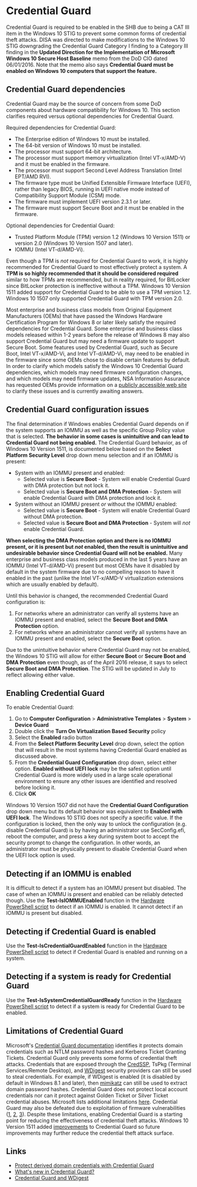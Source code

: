 # Credential Guard

Credential Guard is required to be enabled in the SHB due to being a CAT III item in the Windows 10 STIG to prevent some common forms of credential theft attacks. DISA was directed to make modifications to the Windows 10 STIG downgrading the Credential Guard Category I finding to a Category III finding in the **Updated Direction for the Implementation of Microsoft Windows 10 Secure Host Baseline** memo from the DoD CIO dated 06/01/2016. Note that the memo also says **Credential Guard must be enabled on Windows 10 computers that support the feature.**

## Credential Guard dependencies 
Credential Guard may be the source of concern from some DoD components about hardware compatibility for Windows 10. This section clarifies required versus optional dependencies for Credential Guard.

Required dependencies for Credential Guard:

* The Enterprise edition of Windows 10 must be installed.
*	The 64-bit version of Windows 10 must be installed.
*	The processor must support 64-bit architecture.
*	The processor must support memory virtualization (Intel VT-x/AMD-V) and it must be enabled in the firmware.
*	The processor must support Second Level Address Translation (Intel EPT/AMD RVI).
*	The firmware type must be Unified Extensible Firmware Interface (UEFI), rather than legacy BIOS, running in UEFI native mode instead of Compatibility Support Module (CSM) mode.
* The firmware must implement UEFI version 2.3.1 or later.
*	The firmware must support Secure Boot and it must be enabled in the firmware.

Optional dependencies for Credential Guard:

* Trusted Platform Module (TPM) version 1.2 (Windows 10 Version 1511) or version 2.0 (Windows 10 Version 1507 and later).
* IOMMU (Intel VT-d/AMD-Vi). 

Even though a TPM is *not* required for Credential Guard to work, it is highly recommended for Credential Guard to most effectively protect a system. A **TPM is so highly recommended that it should be considered required** similar to how TPMs are recommended, but in reality required, for BitLocker since BitLocker protection is ineffective without a TPM. Windows 10 Version 1511 added support for Credential Guard to be able to use a TPM version 1.2. Windows 10 1507 only supported Credential Guard with TPM version 2.0.

Most enterprise and business class models from Original Equipment Manufacturers (OEMs) that have passed the Windows Hardware Certification Program for Windows 8 or later likely satisfy the required dependencies for Credential Guard. Some enterprise and business class models released within 1-2 years before the release of Windows 8 may also support Credential Guard but may need a firmware update to support Secure Boot. Some features used by Credential Guard, such as Secure Boot, Intel VT-x/AMD-Vi, and Intel VT-d/AMD-Vi, may need to be enabled in the firmware since some OEMs chose to disable certain features by default. In order to clarify which models satisfy the Windows 10 Credential Guard dependencies, which models may need firmware configuration changes, and which models may need firmware updates, NSA Information Assurance has requested OEMs provide information on a [publicly accessible web site](./../Hardware/README.md) to clarify these issues and is currently awaiting answers.

## Credential Guard configuration issues

The final determination if Windows enables Credential Guard depends on if the system supports an IOMMU as well as the specific Group Policy value that is selected. **The behavior in some cases is unintuitive and can lead to Credential Guard not being enabled.** The Credential Guard behavior, as of Windows 10 Version 1511, is documented below based on the **Select Platform Security Level** drop down menu selection and if an IOMMU is present:

* System with an IOMMU present and enabled:
    * Selected value is **Secure Boot** - System will enable Credential Guard with DMA protection but not lock it. 
    * Selected value is **Secure Boot and DMA Protection** - System will enable Credential Guard with DMA protection and lock it.
* System without an IOMMU present *or* without the IOMMU enabled:
    * Selected value is **Secure Boot** - System will enable Credential Guard without DMA protection.
    * Selected value is **Secure Boot and DMA Protection** - System will *not* enable Credential Guard.

**When selecting the DMA Protection option and there is no IOMMU present, or it is present but *not* enabled, then the result is unintuitive and undesirable behavior since Credential Guard will not be enabled.** Many enterprise and business class models produced in the last 5 years have an IOMMU (Intel VT-d/AMD-Vi) present but most OEMs have it disabled by default in the system firmware due to no compelling reason to have it enabled in the past (unlike the Intel VT-x/AMD-V virtualization extensions which are usually enabled by default).

Until this behavior is changed, the recommended Credential Guard configuration is:

1. For networks where an administrator can verify all systems have an IOMMU present and enabled, select the **Secure Boot and DMA Protection** option.
1. For networks where an administrator cannot verify all systems have an IOMMU present and enabled, select the **Secure Boot** option.

Due to the unintuitive behavior where Credential Guard may not be enabled, the Windows 10 STIG will allow for either **Secure Boot** or **Secure Boot and DMA Protection** even though, as of the April 2016 release, it says to select **Secure Boot and DMA Protection**. The STIG will be updated in July to reflect allowing either value.

## Enabling Credential Guard

To enable Credential Guard:

1. Go to **Computer Configuration** > **Administrative Templates** > **System** > **Device Guard**
1. Double click the **Turn On Virtualization Based Security** policy
1. Select the **Enabled** radio button
1. From the **Select Platform Security Level** drop down, select the option that will result in the most systems having Credential Guard enabled as discussed above. 
1. From the **Credential Guard Configuration** drop down, select either option. **Enabled without UEFI lock** may be the safest option until Credential Guard is more widely used in a large scale operational environment to ensure any other issues are identified and resolved before locking it. 
1. Click **OK**

Windows 10 Version 1507 did not have the **Credential Guard Configuration** drop down menu but its default behavior was equivalent to **Enabled with UEFI lock**. The Windows 10 STIG does not specify a specific value. If the configuration is locked, then the only way to unlock the configuration (e.g. disable Credential Guard) is by having an administrator use SecConfig.efi, reboot the computer, and press a key during system boot to accept the security prompt to change the configuration. In other words, an administrator must be physically present to disable Credential Guard when the UEFI lock option is used.

## Detecting if an IOMMU is enabled

It is difficult to detect if a system has an IOMMU present but disabled. The case of when an IOMMU is present and enabled can be reliably detected though. Use the **Test-IsIOMMUEnabled** function in the [Hardware PowerShell script](./../Hardware/Scripts/Hardware.ps1) to detect if an IOMMU is enabled. It cannot detect if an IOMMU is present but disabled.

## Detecting if Credential Guard is enabled

Use the **Test-IsCredentialGuardEnabled** function in the [Hardware PowerShell script](./../Hardware/Scripts/Hardware.ps1) to detect if Credential Guard is enabled and running on a system.

## Detecting if a system is ready for Credential Guard
Use the **Test-IsSystemCredentialGuardReady** function in the [Hardware PowerShell script](./../Hardware/Scripts/Hardware.ps1) to detect if a system is ready for Credential Guard to be enabled.

## Limitations of Credential Guard
Microsoft's [Credential Guard documentation](https://technet.microsoft.com/en-us/itpro/windows/keep-secure/credential-guard) identifies it protects domain credentials such as NTLM password hashes and Kerberos Ticket Granting Tickets. Credential Guard only prevents some forms of credential theft attacks. Credentials that are exposed through the [CredSSP](https://msdn.microsoft.com/en-us/library/windows/desktop/bb931352(v=vs.85).aspx), TsPkg (Terminal Services/Remote Desktop), and [WDigest](https://msdn.microsoft.com/en-us/library/windows/desktop/aa378745(v=vs.85).aspx) security providers can still be used to steal credentials. For example, if WDigest is enabled (it is disabled by default in Windows 8.1 and later), then [mimikatz](https://github.com/gentilkiwi/mimikatz) can still be used to extract domain password hashes. Credential Guard does not protect local account credentials nor can it protect against Golden Ticket or Silver Ticket credential abuses. Microsoft lists additional limitations [here](https://technet.microsoft.com/itpro/windows/keep-secure/credential-guard#scenarios-not-protected-by-credential-guard). Credential Guard may also be defeated due to exploitation of firmware vulnerabilities ([1](https://twitter.com/c7zero/status/742816805790601217), [2](https://github.com/Cr4sh/ThinkPwn), [3](https://www.blackhat.com/us-16/briefings.html#analysis-of-the-attack-surface-of-windows-10-virtualization-based-security)). Despite these limitations, enabling Credential Guard is a starting point for reducing the effectiveness of credential theft attacks. Windows 10 Version 1511 added [improvements](https://technet.microsoft.com/en-us/itpro/windows/whats-new/credential-guard) to Credential Guard so future improvements may further reduce the credential theft attack surface.

## Links
* [Protect derived domain credentials with Credential Guard](https://technet.microsoft.com/en-us/itpro/windows/keep-secure/credential-guard)
* [What's new in Credential Guard?](https://technet.microsoft.com/en-us/itpro/windows/whats-new/credential-guard)
* [Credential Guard and WDigest](https://social.technet.microsoft.com/Forums/en-US/a428cc98-934d-49b0-89ec-56913e1f99f4/credentialguard-and-wdigest?forum=WinPreview2014General)